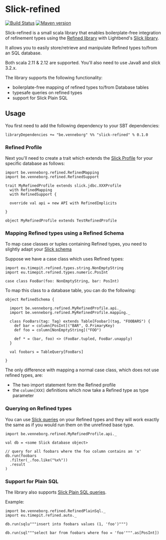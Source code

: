 # Slick-refined

[![Build Status](https://travis-ci.org/kwark/slick-refined.svg?branch=master)](https://travis-ci.org/kwark/slick-refined)
[![Maven version](https://img.shields.io/maven-central/v/be.venneborg/slick-refined_2.12.svg)](https://maven-badges.herokuapp.com/maven-central/be.venneborg/slick-refined_2.12)

Slick-refined is a small scala library that enables boilerplate-free integration of refinement types 
using the [Refined library](https://github.com/fthomas/refined) with Lightbend's [Slick library](http://slick.lightbend.com/).

It allows you to easily store/retrieve and manipulate Refined types to/from an SQL database.  

Both scala 2.11 & 2.12 are supported.
You'll also need to use Java8 and slick 3.2.x.

The library supports the following functionality:

* boilerplate-free mapping of refined types to/from Database tables
* typesafe queries on refined types
* support for Slick Plain SQL


## Usage

You first need to add the following dependency to your SBT dependencies:

```libraryDependencies += "be.venneborg" %% "slick-refined" % 0.1.0```

### Refined Profile

Next you'll need to create a trait which extends the [Slick Profile](http://slick.lightbend.com/doc/3.2.1/concepts.html#profiles) 
for your specific database as follows:

```
import be.venneborg.refined.RefinedMapping
import be.venneborg.refined.RefinedSupport

trait MyRefinedProfile extends slick.jdbc.XXXProfile
  with RefinedMapping
  with RefinedSupport {

  override val api = new API with RefinedImplicits

}

object MyRefinedProfile extends TestRefinedProfile

```

### Mapping Refined types using a Refined Schema

To map case classes or tuples containing Refined types, you need to slightly adapt your [Slick schema](http://slick.lightbend.com/doc/3.2.1/schemas.html)

Suppose we have a case class which uses Refined types:

```
import eu.timepit.refined.types.string.NonEmptyString
import eu.timepit.refined.types.numeric.PosInt

case class FooBar(foo: NonEmptyString, bar: PosInt)

```

To map this class to a database table, you can do the following:

```
object RefinedSchema {

  import be.venneborg.refined.MyRefinedProfile.api._
  import be.venneborg.refined.MyRefinedProfile.mapping._
  
  class FooBars(tag: Tag) extends Table[Foobar](tag, "FOOBARS") {
    def bar = column[PosInt]("BAR", O.PrimaryKey)
    def foo = column[NonEmptyString]("FOO")

    def * = (bar, foo) <> (FooBar.tupled, FooBar.unapply)
  }

  val foobars = TableQuery[FooBars]
  
}
``` 

The only difference with mapping a normal case class, which does not use refined types, are:

* The two import statement form the Refined profile
* the `column[XXX]` definitions which now take a Refined type as type parameter


### Querying on Refined types

You can use [Slick queries](http://slick.lightbend.com/doc/3.2.1/queries.html) on your Refined types and they will work 
exactly the same as if you would run them on the unrefined base type.

```
import be.venneborg.refined.MyRefinedProfile.api._

val db = <some Slick database object>

// query for all foobars where the foo column contains an 'x'
db.run(foobars
  .filter(_.foo.like("%x%"))
  .result
)

```
 
### Support for Plain SQL

The library also supports [Slick Plain SQL queries](http://slick.lightbend.com/doc/3.2.1/sql.html).

Example:

```
import be.venneborg.refined.RefinedPlainSql._
import eu.timepit.refined.auto._

db.run(sqlu"""insert into foobars values (1, 'foo')""")

db.run(sql"""select bar from foobars where foo = 'foo'""".as[PosInt])
```


